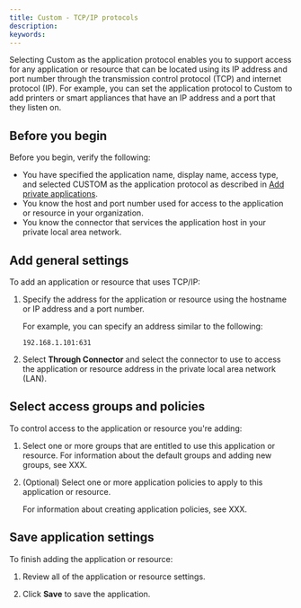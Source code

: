 ```yaml
---
title: Custom - TCP/IP protocols
description:
keywords:
---
```


Selecting Custom as the application protocol enables you to support access for any application or resource that can be located using its IP address and port number through the transmission control protocol (TCP) and internet protocol (IP). For example, you can set the application protocol to Custom to add printers or smart appliances that have an IP address and a port that they listen on.

## Before you begin

Before you begin, verify the following:

* You have specified the application name, display name, access type, and selected CUSTOM as the application protocol as described in [Add private applications](../add-private-applications.md).
* You know the host and port number used for access to the application or resource in your organization.
* You know the connector that services the application host in your private local area network.

## Add general settings

To add an application or resource that uses TCP/IP:

1. Specify the address for the application or resource using the hostname or IP address and a port number.

   For example, you can specify an address similar to the following:
   
   ```
   192.168.1.101:631
   ```
3. Select **Through Connector** and select the connector to use to access the application or resource address in the private local area network (LAN).
 
## Select access groups and policies

To control access to the application or resource you're adding:

1. Select one or more groups that are entitled to use this application or resource.
   For information about the default groups and adding new groups, see XXX.

1. (Optional) Select one or more application policies to apply to this application or resource.
   
   For information about creating application policies, see XXX.

## Save application settings 

To finish adding the application or resource:

1. Review all of the application or resource settings.

4. Click **Save** to save the application.
